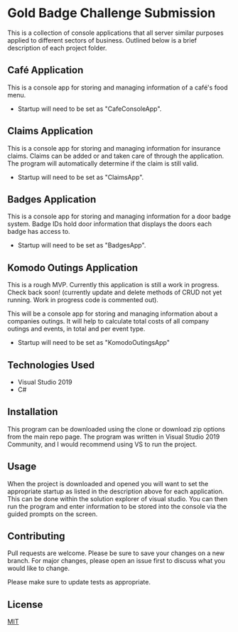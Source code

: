 # Gold Badge Challenge Submission

This is a collection of console applications that all server similar purposes applied to different sectors of business. Outlined below is a brief description of each project folder.

## Café Application

This is a console app for storing and managing information of a café's food menu.
* Startup will need to be set as "CafeConsoleApp".

## Claims Application

This is a console app for storing and managing information for insurance claims. Claims can be added or and taken care of through the application. The program will automatically determine if the claim is still valid.
* Startup will need to be set as "ClaimsApp".

## Badges Application

This is a console app for storing and managing information for a door badge system. Badge IDs hold door information that displays the doors each badge has access to.
* Startup will need to be set as "BadgesApp".

## Komodo Outings Application

This is a rough MVP. Currently this application is still a work in progress. Check back soon! (currently update and delete methods of CRUD not yet running. Work in progress code is commented out).

This will be a console app for storing and managing information about a companies outings. It will help to calculate total costs of all company outings and events, in total and per event type.

* Startup will need to be set as "KomodoOutingsApp"

## Technologies Used

* Visual Studio 2019
* C#

## Installation

This program can be downloaded using the clone or download zip options from the main repo page. The program was written in Visual Studio 2019 Community, and I would recommend using VS to run the project.

## Usage

When the project is downloaded and opened you will want to set the appropriate startup as listed in the description above for each application. This can be done within the solution explorer of visual studio. You can then run the program and enter information to be stored into the console via the guided prompts on the screen.

## Contributing
Pull requests are welcome. Please be sure to save your changes on a new branch. For major changes, please open an issue first to discuss what you would like to change.

Please make sure to update tests as appropriate.

## License
[MIT](https://choosealicense.com/licenses/mit/)
